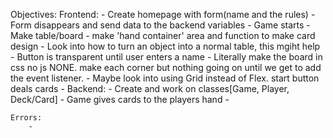 Objectives:
    Frontend:
        - Create homepage with form(name and the rules)
        - Form disappears and send data to the backend variables
        - Game starts
        - Make table/board
        - make 'hand container' area and function to make card design
            - Look into how to turn an object into a normal table, this mgiht help
        - Button is transparent until user enters a name
        - Literally make the board in css no js NONE. make each corner but nothing
          going on until we get to add the event listener.
            - Maybe look into using Grid instead of Flex.
        start button deals cards
        - 
    Backend:
        - Create and work on classes[Game, Player, Deck/Card]
        - Game gives cards to the players hand
        - 
    
    Errors:
        -
